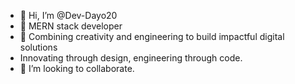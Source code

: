 - 👋 Hi, I’m @Dev-Dayo20
- 👀  MERN stack developer
- 🌱 Combining creativity and engineering to build impactful digital solutions
- Innovating through design, engineering through code.
- 💞️ I’m looking to collaborate.


<!---
Dev-Dayo20/Dev-Dayo20 is a ✨ special ✨ repository because its `README.md` (this file) appears on your GitHub profile.
You can click the Preview link to take a look at your changes.
--->
